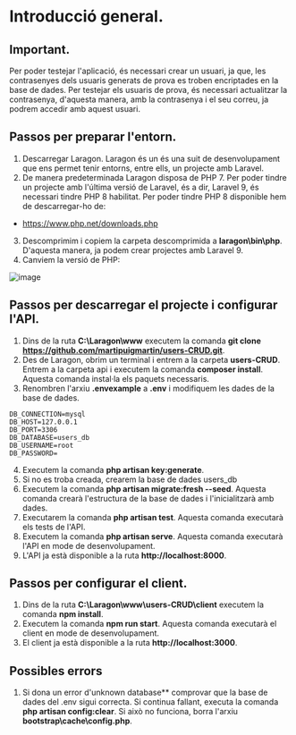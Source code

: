 # Introducció general.

## Important.

Per poder testejar l'aplicació, és necessari crear un usuari, ja que, les contrasenyes dels usuaris generats de prova es troben encriptades en la base de dades. Per testejar els usuaris de prova, és necessari actualitzar la contrasenya, d'aquesta manera, amb la contrasenya i el seu correu, ja podrem accedir amb aquest usuari.

## Passos per preparar l'entorn.

1. Descarregar Laragon. Laragon és un és una suit de desenvolupament que ens permet tenir entorns, entre ells, un projecte amb Laravel.
2. De manera predeterminada Laragon disposa de PHP 7. Per poder tindre un projecte amb l'última versió de Laravel, és a dir, Laravel 9, és necessari tindre PHP 8 habilitat. Per poder tindre PHP 8 disponible hem de descarregar-ho de:
- https://www.php.net/downloads.php
3. Descomprimim i copiem la carpeta descomprimida a **laragon\bin\php**. D'aquesta manera, ja podem crear projectes amb Laravel 9.
4. Canviem la versió de PHP:

![image](https://user-images.githubusercontent.com/104025496/182156736-32e1ca15-4ab4-4a96-8484-3f6c7036852d.png)

## Passos per descarregar el projecte i configurar l'API.

1. Dins de la ruta **C:\Laragon\www** executem la comanda **git clone https://github.com/martipuigmartin/users-CRUD.git**.
2. Des de Laragon, obrim un terminal i entrem a la carpeta **users-CRUD**. Entrem a la carpeta api i executem la comanda **composer install**. Aquesta comanda instal·la els paquets necessaris.
3. Renombren l'arxiu **.envexample** a **.env** i modifiquem les dades de la base de dades.
```
DB_CONNECTION=mysql
DB_HOST=127.0.0.1
DB_PORT=3306
DB_DATABASE=users_db
DB_USERNAME=root
DB_PASSWORD=
```
4. Executem la comanda **php artisan key:generate**.
5. Si no es troba creada, crearem la base de dades users_db
6. Executem la comanda **php artisan migrate:fresh --seed**. Aquesta comanda crearà l'estructura de la base de dades i l'inicialitzarà amb dades.
7. Executarem la comanda **php artisan test**. Aquesta comanda executarà els tests de l'API.
8. Executem la comanda **php artisan serve**. Aquesta comanda executarà l'API en mode de desenvolupament.
9. L'API ja està disponible a la ruta **http://localhost:8000**.

## Passos per configurar el client.

1. Dins de la ruta **C:\Laragon\www\users-CRUD\client** executem la comanda **npm install**.
2. Executem la comanda **npm run start**. Aquesta comanda executarà el client en mode de desenvolupament.
3. El client ja està disponible a la ruta **http://localhost:3000**.

## Possibles errors

1. Si dona un error d'unknown database** comprovar que la base de dades del .env sigui correcta. Si continua fallant, executa la comanda **php artisan config:clear**. Si això no funciona, borra l'arxiu **bootstrap\cache\config.php**.
